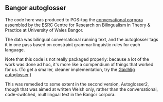 ## Bangor autoglosser

The code here was produced to POS-tag the [conversational corpora](http://bangortalk.org.uk) assembled by the ESRC Centre for Research on Bilingualism in Theory & Practice at University of Wales Bangor.

The data was bilingual conversational running text, and the autoglosser tags it in one pass based on constraint grammar linguistic rules for each language.

Note that this code is not really packaged properly: because a lot of the work was done ad hoc, it's more like a compendium of things that worked for us. (To get a smaller, cleaner implementation, try the [Gáidhlig autoglosser](http://kevindonnelly.org.uk/gaidhlig).)

This was remedied to some extent in the second version, Autoglosser2, though that was aimed at written Welsh only, rather than the conversational, code-switched, multilingual text in the Bangor corpora.
